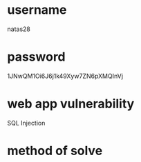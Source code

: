 # username
natas28
# password
1JNwQM1Oi6J6j1k49Xyw7ZN6pXMQInVj
# web app vulnerability
SQL Injection
# method of solve
